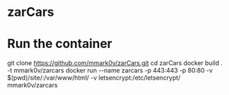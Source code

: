 # zarCars

# Run the container 
git clone https://github.com/mmark0v/zarCars.git
cd zarCars
docker build  . -t mmark0v/zarcars
docker run --name zarcars -p 443:443 -p 80:80 -v $(pwd)/site/:/var/www/html/ -v letsencrypt:/etc/letsencrypt/ mmark0v/zarcars
